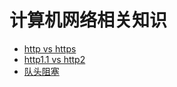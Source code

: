 # 计算机网络相关知识

- [http vs https](/计算机网络/http-vs-https.md)
- [http1.1 vs http2](/计算机网络/http1.1-vs-http2.md)
- [队头阻塞](/计算机网络/队头阻塞.md)
